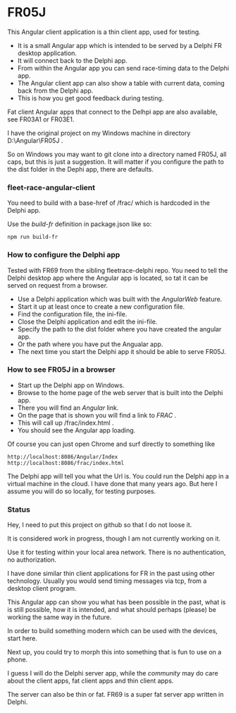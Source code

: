 # FR05J

This Angular client application is a thin client app, used for testing.

- It is a small Angular app which is intended to be served by a Delphi FR desktop application.
- It will connect back to the Delphi app.
- From within the Angular app you can send race-timing data to the Delphi app.
- The Angular client app can also show a table with current data, coming back from the Delphi app.
- This is how you get good feedback during testing.

Fat client Angular apps that connect to the Delhpi app are also available, see FR03A1 or FR03E1.

I have the original project on my Windows machine in directory D:\Angular\FR05J .

So on Windows you may want to git clone into a directory named FR05J, all caps, but this is just a suggestion.
It will matter if you configure the path to the dist folder in the Dephi app, there are defaults.

### fleet-race-angular-client

You need to build with a base-href of /frac/ which is hardcoded in the Delphi app.

Use the *build-fr* definition in package.json like so:
```
npm run build-fr
```

### How to configure the Delphi app

Tested with FR69 from the sibling fleetrace-delphi repo.
You need to tell the Delphi desktop app where the Angular app is located, so tat it can be served on request from a browser.

- Use a Delphi application which was built with the *AngularWeb* feature.
- Start it up at least once to create a new configuration file.
- Find the configuration file, the ini-file.
- Close the Delphi application and edit the ini-file.
- Specify the path to the dist folder where you have created the angular app.
- Or the path where you have put the Angualar app.
- The next time you start the Delphi app it should be able to serve FR05J.

### How to see FR05J in a browser

- Start up the Delphi app on Windows.
- Browse to the home page of the web server that is built into the Delphi app.
- There you will find an *Angular* link.
- On the page that is shown you will find a link to *FRAC* .
- This will call up /frac/index.html .
- You should see the Angular app loading.

Of course you can just open Chrome and surf directly to something like

```
http://localhost:8086/Angular/Index
http://localhost:8086/frac/index.html
```

The Delphi app will tell you what the Url is.
You could run the Delphi app in a virtual machine in the cloud.
I have done that many years ago.
But here I assume you will do so locally, for testing purposes.

### Status

Hey, I need to put this project on github so that I do not loose it.

It is considered work in progress, though I am not currently working on it.

Use it for testing within your local area network. There is no authentication, no authorization.

I have done similar thin client applications for FR in the past using other technology.
Usually you would send timing messages via tcp, from a desktop client program.

This Angular app can show you what has been possible in the past,
what is is still possible,
how it is intended,
and what should perhaps (please) be working the same way in the future. 

In order to build something modern which can be used with the devices, start here.

Next up, you could try to morph this into something that is fun to use on a phone.

I guess I will do the Delphi server app, while the *community* may do care about the client apps,
fat client apps and thin client apps.

The server can also be thin or fat. FR69 is a super fat server app written in Delphi.